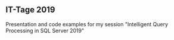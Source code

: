 ## IT-Tage 2019

Presentation and code examples for my session "Intelligent Query Processing in SQL Server 2019"
